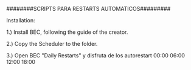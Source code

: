 ########SCRIPTS PARA RESTARTS AUTOMATICOS#########

Installation:


1.) Install BEC, following the guide of the creator.

2.) Copy the Scheduler to the folder.

3.) Open BEC "Daily Restarts" y disfruta de los autorestart 00:00 06:00 12:00 18:00

